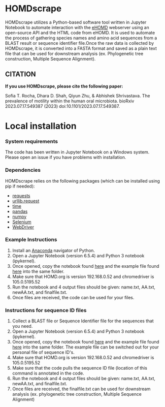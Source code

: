 # HOMDscrape

HOMDscrape utilizes a Python-based software tool written in Jupyter Notebook to automate interaction with the [eHOMD](http://v2.homd.org/) webserver using an open-source API and the HTML code from eHOMD. It is used to automate the process of gathering species names and amino acid sequences from a BLAST result or sequence identifier file.Once the raw data is collected by HOMDscrape, it is converted into a FASTA format and saved as a plain text file that can be used for downstream analysis (ex. Phylogenetic tree construction, Multiple Sequence Alignment).


## CITATION 
**If you use HOMDscrape, please cite the following paper:**

Sofia T. Rocha, Dhara D. Shah, Qiyun Zhu, & Abhishek Shrivastava. The prevalence of motility within the human oral microbiota. bioRxiv 2023.07.17.549387 (2023) doi:10.1101/2023.07.17.549387.

# Local installation 
### System requirements
The code has been written in Jupyter Notebook on a Windows system. Please open an issue if you have problems with installation. 
### Dependencies
HOMDscrape relies on the following packages (which can be installed using pip if needed):
- [requests](https://pypi.org/project/requests/)
- [urllib.request](https://pypi.org/project/urllib3/)
- [time](https://docs.python.org/3/library/time.html)
- [pandas](https://pandas.pydata.org/)
- [numpy](https://numpy.org/)
- [Selenium](https://selenium-python.readthedocs.io/)
- [WebDriver](https://selenium-python.readthedocs.io/api.html#module-selenium.webdriver.chrome.webdriver)
  
### Example Instructions
1. Install an [Anaconda](https://anaconda.org/anaconda/anaconda-navigator) navigator of Python.
2. Open a Jupyter Notebook (version 6.5.4) and Python 3 notebook (ipykernel).
3. Once opened, copy the notebook found [here](https://github.com/strocha1/HOMDscrape/blob/main/Main%20Code/SeqID_code_Main.%203.29.22.ipynb) and the example file found [here]() into the same folder.
5. Make sure that HOMD.org is version 192.168.0.52 and chromedriver is 105.0.5195.52
6. Run the notebook and 4 output files should be given: name.txt, AA.txt, newAA.txt, and finalfile.txt.
7. Once files are received, the code can be used for your files.
   
### Instructions for sequence ID files
1. Collect a BLAST file or Sequence Identifier file for the sequences that you need. 
2. Open a Jupyter Notebook (version 6.5.4) and Python 3 notebook (ipykernel).
3. Once opened, copy the notebook found [here](https://github.com/strocha1/HOMDscrape/blob/main/Main%20Code/SeqID_code_Main.%203.29.22.ipynb) and the example file found [here]() into the same folder. The example file can be switched out for your personal file of sequence ID's. 
5. Make sure that HOMD.org is version 192.168.0.52 and chromedriver is 105.0.5195.52
6. Make sure that the code pulls the sequence ID file (location of this command is annotated in the code. 
7. Run the notebook and 4 output files should be given: name.txt, AA.txt, newAA.txt, and finalfile.txt.
8. Once files are received, the finalfile.txt can be used for downstream analysis (ex. phylogenetic tree construction, Multiple Sequence Alignment)
